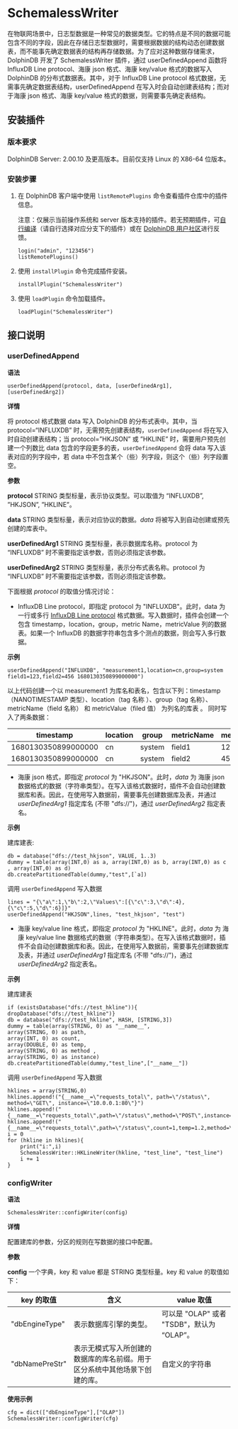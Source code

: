 # SchemalessWriter

在物联网场景中，日志型数据是一种常见的数据类型。它的特点是不同的数据可能包含不同的字段，因此在存储日志型数据时，需要根据数据的结构动态创建数据表，而不能事先确定数据表的结构再存储数据。为了应对这种数据存储需求，DolphinDB 开发了 SchemalessWriter 插件，通过 userDefinedAppend 函数将 InfluxDB Line protocol、海康 json 格式、海康 key/value 格式的数据写入 DolphinDB 的分布式数据表。其中，对于 InfluxDB Line protocol 格式数据，无需事先确定数据表结构，userDefinedAppend 在写入时会自动创建表结构；而对于海康 json 格式、海康 key/value 格式的数据，则需要事先确定表结构。

## 安装插件

### 版本要求

DolphinDB Server: 2.00.10 及更高版本。目前仅支持 Linux 的 X86-64 位版本。

### 安装步骤

1. 在 DolphinDB 客户端中使用 `listRemotePlugins` 命令查看插件仓库中的插件信息。

   注意：仅展示当前操作系统和 server 版本支持的插件。若无预期插件，可[自行编译](https://gitee.com/dolphindb/DolphinDBPlugin)（请自行选择对应分支下的插件）或在 [DolphinDB 用户社区](https://ask.dolphindb.cn/)进行反馈。

   ```
   login("admin", "123456")
   listRemotePlugins()
   ```
2. 使用 `installPlugin` 命令完成插件安装。

   ```
   installPlugin("SchemalessWriter")
   ```
3. 使用 `loadPlugin` 命令加载插件。

   ```
   loadPlugin("SchemalessWriter")
   ```

## 接口说明

### userDefinedAppend

**语法**

```
userDefinedAppend(protocol, data, [userDefinedArg1], [userDefinedArg2])
```

**详情**

将 protocol 格式数据 data 写入 DolphinDB 的分布式表中。其中，当 protocol=“INFLUXDB” 时，无需预先创建表结构，`userDefinedAppend` 将在写入时自动创建表结构；当 protocol=”HKJSON” 或 ”HKLINE” 时，需要用户预先创建一个列数比 data 包含的字段更多的表，`userDefinedAppend` 会将 data 写入该表对应的列字段中，若 data 中不包含某个（些）列字段，则这个（些）列字段置空。

**参数**

**protocol** STRING 类型标量，表示协议类型。可以取值为 “INFLUXDB”, ”HKJSON”, ”HKLINE”。

**data** STRING 类型标量，表示对应协议的数据。*data* 将被写入到自动创建或预先创建的库表中。

**userDefinedArg1** STRING 类型标量，表示数据库名称。protocol 为 “INFLUXDB” 时不需要指定该参数，否则必须指定该参数。

**userDefinedArg2** STRING 类型标量，表示分布式表名称。protocol 为 “INFLUXDB” 时不需要指定该参数，否则必须指定该参数。

下面根据 *protocol* 的取值分情况讨论：

* InfluxDB Line protocol，即指定 protocol 为 "INFLUXDB"。此时，data 为一行或多行 [InfluxDB Line protocol](https://docs.influxdata.com/influxdb/cloud/reference/syntax/line-protocol/) 格式数据。写入数据时，插件会创建一个包含 timestamp，location，group，metric Name，metricValue 列的数据表。如果一个 InfluxDB 的数据字符串包含多个测点的数据，则会写入多行数据。

**示例**

```
userDefinedAppend("INFLUXDB", "measurement1,location=cn,group=system field1=123,field2=456 1680130350899000000")
```

以上代码创建一个以 measurement1 为库名和表名，包含以下列：timestamp（NANOTIMESTAMP 类型）、location（tag 名称 ）、group（tag 名称）、metricName（field 名称） 和 metricValue（filed 值） 为列名的库表 。 同时写入了两条数据：

| timestamp | location | group | metricName | metricValue |
| --- | --- | --- | --- | --- |
| 1680130350899000000 | cn | system | field1 | 123 |
| 1680130350899000000 | cn | system | field2 | 456 |

* 海康 json 格式，即指定 *protocol* 为 "HKJSON"。此时，*data* 为 海康 json 数据格式的数据（字符串类型）。在写入该格式数据时，插件不会自动创建数据库和表。因此，在使用写入数据前，需要事先创建数据库及表，并通过 *userDefinedArg1* 指定库名 (不带 "dfs://")，通过 *userDefinedArg2* 指定表名。

**示例**

建库建表:

```
db = database("dfs://test_hkjson", VALUE, 1..3)
dummy = table(array(INT,0) as a, array(INT,0) as b, array(INT,0) as c , array(INT,0) as d)
db.createPartitionedTable(dummy,"test",[`a])
```

调用 `userDefinedAppend` 写入数据

```
lines = "{\"a\":1,\"b\":2,\"Values\":[{\"c\":3,\"d\":4},{\"c\":5,\"d\":6}]}"
userDefinedAppend("HKJSON",lines, "test_hkjson", "test")
```

* 海康 key/value line 格式，即指定 *protocol* 为 "HKLINE"。此时，*data* 为 海康 key/value line 数据格式的数据（字符串类型）。在写入该格式数据时，插件不会自动创建数据库和表。因此，在使用写入数据前，需要事先创建数据库及表，并通过 *userDefinedArg1* 指定库名 (不带 "dfs://")，通过 *userDefinedArg2* 指定表名。

**示例**

建库建表

```
if (existsDatabase("dfs://test_hkline")){ dropDatabase("dfs://test_hkline")}
db = database("dfs://test_hkline", HASH, [STRING,3])
dummy = table(array(STRING, 0) as "__name__",
array(STRING, 0) as path,
array(INT, 0) as count,
array(DOUBLE, 0) as temp,
array(STRING, 0) as method ,
array(STRING, 0) as instance)
db.createPartitionedTable(dummy,"test_line",["__name__"])
```

调用 `userDefinedAppend` 写入数据

```
hklines = array(STRING,0)
hklines.append!("{__name__=\"requests_total\", path=\"/status\", method=\"GET\", instance=\"10.0.0.1:80\"}")
hklines.append!("{__name__=\"requests_total\",path=\"/status\",method=\"POST\",instance=\"10.0.0.1:80\"}")
hklines.append!("{__name__=\"requests_total\",path=\"/status\",count=1,temp=1.2,method=\"POST\",instance=\"10.0.0.1:80\"}")
i = 0
for (hkline in hklines){
    print("i:",i)
    SchemalessWriter::HKLineWriter(hkline, "test_line", "test_line")
    i += 1
}
```

### configWriter

**语法**

```
SchemalessWriter::configWriter(config)
```

**详情**

配置建库的参数，分区的规则在写数据的接口中配置。

**参数**

**config** 一个字典，key 和 value 都是 STRING 类型标量。key 和 value 的取值如下：

| **key 的取值** | **含义** | **value 取值** |
| --- | --- | --- |
| "dbEngineType" | 表示数据库引擎的类型。 | 可以是 "OLAP" 或者 "TSDB"，默认为 “OLAP”。 |
| "dbNamePreStr" | 表示无模式写入所创建的数据库的库名前缀。用于区分系统中其他场景下创建的库。 | 自定义的字符串 |

**使用示例**

```
cfg = dict(["dbEngineType"],["OLAP"])
SchemalessWriter::configWriter(cfg)
```

